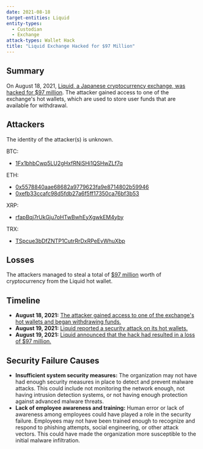 ```yaml
---
date: 2021-08-18
target-entities: Liquid
entity-types:
  - Custodian
  - Exchange
attack-types: Wallet Hack
title: "Liquid Exchange Hacked for $97 Million"
---
```


## Summary

On August 18, 2021, [Liquid, a Japanese cryptocurrency exchange, was hacked for $97 million](https://cryptobriefing.com/japanese-crypto-exchange-liquid-suffers-97m-hack/). The attacker gained access to one of the exchange's hot wallets, which are used to store user funds that are available for withdrawal.

## Attackers

The identity of the attacker(s) is unknown.

BTC:

- [1Fx1bhbCwp5LU2gHxfRNiSHi1QSHwZLf7q](https://www.blockchain.com/explorer/addresses/btc/1Fx1bhbCwp5LU2gHxfRNiSHi1QSHwZLf7q)

ETH:

- [0x5578840aae68682a9779623fa9e8714802b59946](https://etherscan.io/address/0x5578840aae68682a9779623fa9e8714802b59946)
- [0xefb33ccafc98d5fdb27a6f5ff17350ca76bf3b53](https://etherscan.io/address/0xefb33ccafc98d5fdb27a6f5ff17350ca76bf3b53)

XRP:

- [rfapBqj7rUkGju7oHTwBwhEyXgwkEM4yby](https://xrpscan.com/account/rfapBqj7rUkGju7oHTwBwhEyXgwkEM4yby)

TRX:

- [TSpcue3bDfZNTP1CutrRrDxRPeEvWhuXbp](https://tronscan.org/#/address/TSpcue3bDfZNTP1CutrRrDxRPeEvWhuXbp)

## Losses

The attackers managed to steal a total of [$97 million](https://www.elliptic.co/blog/liquid-exchange-hacked-94-million-stolen) worth of cryptocurrency from the Liquid hot wallet.

## Timeline

- **August 18, 2021:** [The attacker gained access to one of the exchange's hot wallets and began withdrawing funds.](https://etherscan.io/tx/0xb23924dde82c374edb3b05e92b0aa3004376a6f82fd9c94e0b752bd0223b8757)
- **August 19, 2021:** [Liquid reported a security attack on its hot wallets.](https://twitter.com/Liquid_Global/status/1428176357515612165)
- **August 19, 2021:** [Liquid announced that the hack had resulted in a loss of $97 million.](https://blog.liquid.com/warm-wallet-incident)

## Security Failure Causes

- **Insufficient system security measures:** The organization may not have had enough security measures in place to detect and prevent malware attacks. This could include not monitoring the network enough, not having intrusion detection systems, or not having enough protection against advanced malware threats.
- **Lack of employee awareness and training:** Human error or lack of awareness among employees could have played a role in the security failure. Employees may not have been trained enough to recognize and respond to phishing attempts, social engineering, or other attack vectors. This could have made the organization more susceptible to the initial malware infiltration.
